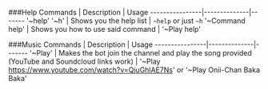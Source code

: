 
###Help
Commands |  Description |  Usage
----------------|--------------|-------
'~help' '~h' | Shows you the help list |  `~help` or just `~h` 
'~Command help' | Shows you how to use said command | '~Play help'


###Music
Commands |  Description |  Usage
----------------|--------------|-------
'~Play' | Makes the bot join the channel and play the song provided (YouTube and Soundcloud links work) | '~Play https://www.youtube.com/watch?v=QiuGhlAE7Ns' or '~Play Onii-Chan Baka Baka'

